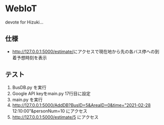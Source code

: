 # WebIoT
devote for Hizuki...

## 仕様
- http://127.0.0.1:5000/estimate/<BusID>にアクセスで現在地から先の各バス停への到着予想時刻を表示

## テスト
1. BusDB.py を実行
2. Google API keyをmain.py 17行目に設定
3. main.py を実行
4. http://127.0.0.1:5000/AddDB?BusID=5&AreaID=0&time="2021-02-28 12:10:00"&personNum=10 にアクセス
5. http://127.0.0.1:5000/estimate/5 にアクセス

